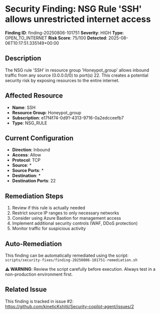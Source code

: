 # Security Finding: NSG Rule 'SSH' allows unrestricted internet access

**Finding ID**: finding-20250806-101751
**Severity**: HIGH
**Type**: OPEN_TO_INTERNET
**Risk Score**: 75/100
**Detected**: 2025-08-06T10:17:51.335149+00:00

## Description
The NSG rule 'SSH' in resource group 'Honeypot_group' allows inbound traffic from any source (0.0.0.0/0) to port(s) 22. This creates a potential security risk by exposing resources to the entire internet.

## Affected Resource
- **Name**: SSH
- **Resource Group**: Honeypot_group
- **Subscription**: e17f4f74-0d91-4313-9716-0a2edcceefb7
- **Type**: NSG_RULE

## Current Configuration
- **Direction**: Inbound
- **Access**: Allow
- **Protocol**: TCP
- **Source**: *
- **Source Ports**: *
- **Destination**: *
- **Destination Ports**: 22

## Remediation Steps
1. Review if this rule is actually needed
2. Restrict source IP ranges to only necessary networks
3. Consider using Azure Bastion for management access
4. Implement additional security controls (WAF, DDoS protection)
5. Monitor traffic for suspicious activity

## Auto-Remediation
This finding can be automatically remediated using the script: `scripts/security-fixes/finding-20250806-101751-remediation.sh`

**⚠️ WARNING**: Review the script carefully before execution. Always test in a non-production environment first.

## Related Issue
This finding is tracked in issue #2: https://github.com/kineticKshitij/Security-copilot-agent/issues/2
